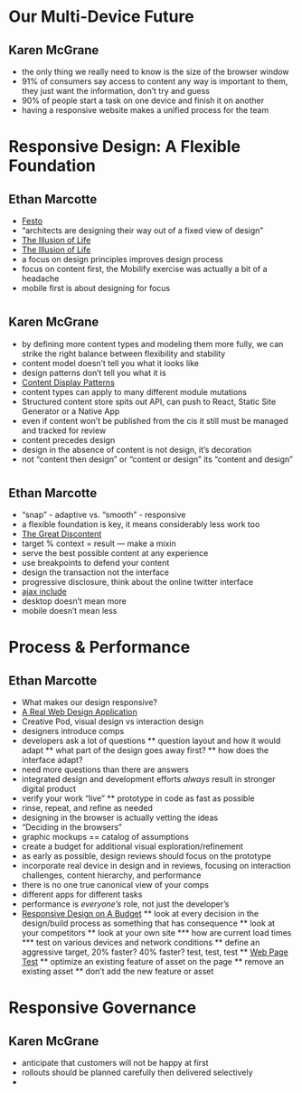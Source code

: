 # Our Multi-Device Future
## Karen McGrane

- the only thing we really need to know is the size of the browser window
- 91% of consumers say access to content any way is important to them, they just want the information, don’t try and guess
- 90% of people start a task on one device and finish it on another
- having a responsive website makes a unified process for the team

# Responsive Design: A Flexible Foundation
## Ethan Marcotte

- [Festo](http://festo.com)
- “architects are designing their way out of a fixed view of design”
- [The Illusion of Life](https://www.amazon.com/Illusion-Life-Disney-Animation/dp/0786860707)
- [The Illusion of Life](https://vimeo.com/93206523)
- a focus on design principles improves design process
- focus on content first, the Mobilify exercise was actually a bit of a headache
- mobile first is about designing for focus

# 
## Karen McGrane

- by defining more content types and modeling them more fully, we can strike the right balance between flexibility and stability
- content model doesn’t tell you what it looks like
- design patterns don’t tell you what it is
- [Content Display Patterns](http://danielmall.com/articles/content-display-patterns/)
- content types can apply to many different module mutations
- Structured content store spits out API, can push to React, Static Site Generator or a Native App
- even if content won’t be published from the cis it still must be managed and tracked for review
- content precedes design
- design in the absence of content is not design, it’s decoration
- not “content then design” or “content or design” its “content and design”

# 
## Ethan Marcotte

- “snap” - adaptive vs. “smooth” - responsive
- a flexible foundation is key, it means considerably less work too
- [The Great Discontent](http://thegreatdiscontent.com)
- target % context = result — make a mixin
- serve the best possible content at any experience
- use breakpoints to defend your content
- design the transaction not the interface
- progressive disclosure, think about the online twitter interface
- [ajax include](https://github.com/filamentgroup/Ajax-Include-Pattern)
- desktop doesn’t mean more
- mobile doesn’t mean less

# Process & Performance
## Ethan Marcotte

* What makes our design responsive? 
* [A Real Web Design Application](http://v4.jasonsantamaria.com/articles/a-real-web-design-application/)
* Creative Pod, visual design vs interaction design
* designers introduce comps
* developers ask a lot of questions
** question layout and how it would adapt
** what part of the design goes away first?
** how does the interface adapt?
* need more questions than there are answers
* integrated design and development efforts _always_ result in stronger digital product
* verify your work “live”
** prototype in code as fast as possible
* rinse, repeat, and refine as needed
* designing in the browser is actually vetting the ideas
* “Deciding in the browsers”
* graphic mockups == catalog of assumptions
* create a budget for additional visual exploration/refinement
* as early as possible, design reviews should focus on the prototype
* incorporate real device in design and in reviews, focusing on interaction challenges, content hierarchy, and performance
* there is no one true canonical view of your comps
* different apps for different tasks
* performance is _everyone’s_ role, not just the developer’s
* [Responsive Design on A Budget](http://clearleft.com/thinks/98)
** look at every decision in the design/build process as something that has consequence
** look at your competitors
** look at your own site
*** how are current load times
*** test on various devices and network conditions
** define an aggressive target, 20% faster? 40% faster? test, test, test
** [Web Page Test](http://webpagetest.org)
** optimize an existing feature of asset on the page
** remove an existing asset
** don’t add the new feature or asset

# Responsive Governance
## Karen McGrane

* anticipate that customers will not be happy at first
* rollouts should be planned carefully then delivered selectively
* 